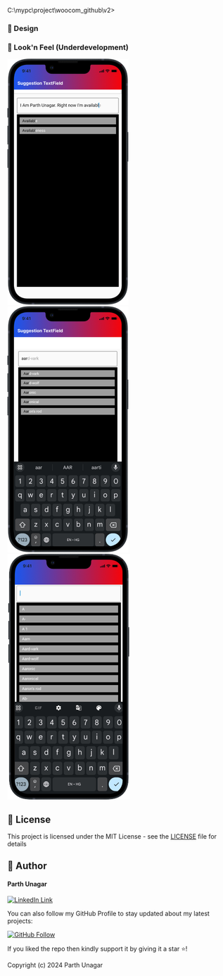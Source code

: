 C:\mypc\project\woocom_github\v2>
### 🎨 Design
### 👀 Look'n Feel (Underdevelopment)
<img src="https://github.com/parthunagar/Suggestion_textfield_project/blob/main/assets/pkg_ui_ss3.png"><img src="https://github.com/parthunagar/Suggestion_textfield_project/blob/main/assets/pkg_ui_ss2.png"><img src="https://github.com/parthunagar/Suggestion_textfield_project/blob/main/assets/pkg_ui_ss1.png">


## 🔑 License
This project is licensed under the MIT License - see the [LICENSE](LICENSE.md) file for details

## 🧑 Author

#### Parth Unagar
[![LinkedIn Link](https://img.shields.io/badge/Connect-Unagar-blue.svg?logo=linkedin&longCache=true&style=social&label=Connect
)](https://www.linkedin.com/in/parth-unagar-154a88166/)

You can also follow my GitHub Profile to stay updated about my latest projects:

[![GitHub Follow](https://img.shields.io/badge/Connect-Unagar-blue.svg?logo=Github&longCache=true&style=social&label=Follow)](https://github.com/parthunagar)

If you liked the repo then kindly support it by giving it a star ⭐!

Copyright (c) 2024 Parth Unagar